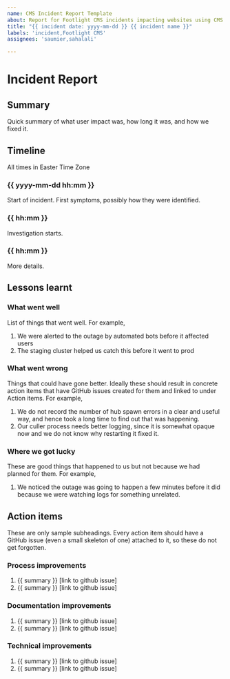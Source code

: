 ```yaml
---
name: CMS Incident Report Template
about: Report for Footlight CMS incidents impacting websites using CMS Open API, Widget, Image Server, and CMS Admin users. 
title: "{{ incident date: yyyy-mm-dd }} {{ incident name }}"
labels: 'incident,Footlight CMS'
assignees: 'saumier,sahalali'

---
```


# Incident Report 

## Summary

Quick summary of what user impact was, how long it was, and how we fixed it.

## Timeline

All times in Easter Time Zone

### {{ yyyy-mm-dd hh:mm }}

Start of incident. First symptoms, possibly how they were identified.

### {{ hh:mm }}

Investigation starts.

### {{ hh:mm }}

More details.

## Lessons learnt

### What went well

List of things that went well. For example,

1. We were alerted to the outage by automated bots before it affected users
2. The staging cluster helped us catch this before it went to prod

### What went wrong

Things that could have gone better. Ideally these should result in concrete
action items that have GitHub issues created for them and linked to under
Action items. For example,

1. We do not record the number of hub spawn errors in a clear and useful way,
   and hence took a long time to find out that was happening.
2. Our culler process needs better logging, since it is somewhat opaque now
   and we do not know why restarting it fixed it.

### Where we got lucky

These are good things that happened to us but not because we had planned for them.
For example,

1. We noticed the outage was going to happen a few minutes before it did because
   we were watching logs for something unrelated.

## Action items

These are only sample subheadings. Every action item should have a GitHub issue
(even a small skeleton of one) attached to it, so these do not get forgotten.

### Process improvements

1. {{ summary }} [link to github issue]
2. {{ summary }} [link to github issue]

### Documentation improvements

1. {{ summary }} [link to github issue]
2. {{ summary }} [link to github issue]

### Technical improvements

1. {{ summary }} [link to github issue]
2. {{ summary }} [link to github issue]
